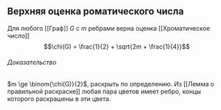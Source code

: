 ## Верхняя оценка роматического числа
Для любого [[Граф]] $G$ с $m$ ребрами верна оценка [[Хроматическое число]] $$\chi(G) = \frac{1}{2} + \sqrt{2m + \frac{1}{4}}$$

###### Доказательство
$m \ge \binom{\chi(G)}{2}$, раскрыть по определению.
Из [[Лемма о правильной раскраске]] любая пара цветов имеет ребро, концы которого раскрашены в эти цвета.
